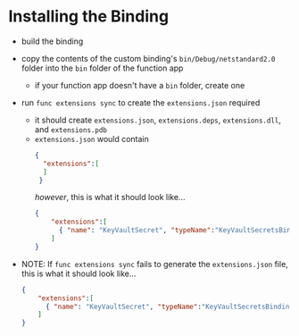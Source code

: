 # Installing the Binding

- build the binding
- copy the contents of the custom binding's `bin/Debug/netstandard2.0` folder  into the `bin` folder of the function app
  - if your function app doesn't have a `bin` folder, create one
- run `func extensions sync` to create the `extensions.json` required
  - it should create `extensions.json`, `extensions.deps`, `extensions.dll`, and `extensions.pdb`
  - `extensions.json` would contain
      ``` JSON
      {
        "extensions":[
        ]
       }
      ```
      <i>however</i>, this is what it should look like...
      ``` JSON
      {
          "extensions":[
            { "name": "KeyVaultSecret", "typeName":"KeyVaultSecretsBinding.KeyVaultSecret, KeyVaultSecretsBinding, Version=1.0.0.0, Culture=neutral, PublicKeyToken=null"}
          ]
      }
      ```

 - NOTE: If `func extensions sync` fails to generate the `extensions.json` file, this is what it should look like...

    ``` JSON
    {
        "extensions":[
          { "name": "KeyVaultSecret", "typeName":"KeyVaultSecretsBinding.KeyVaultSecret, KeyVaultSecretsBinding, Version=1.0.0.0, Culture=neutral, PublicKeyToken=null"}
        ]
    }
    ```

